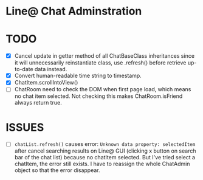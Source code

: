 # Line@ Chat Adminstration

# TODO

- [x] Cancel update in getter method of all ChatBaseClass inheritances since it will unnecessarily reinstantiate class, use .refresh() before retrieve up-to-date data instead.
- [x] Convert human-readable time string to timestamp.
- [x] ChatItem.scrollIntoView()
- [ ] ChatRoom need to check the DOM when first page load, which means no chat item selected. Not checking this makes ChatRoom.isFriend always return true.

# ISSUES

- [ ] `chatList.refresh()` causes error: `Unknown data property: selectedItem` after cancel searching results on Line@ GUI (clicking x button on search bar of the chat list) because no chatItem selected. But I've tried select a chatItem, the error still exists. I have to reassign the whole ChatAdmin object so that the error disappear.
